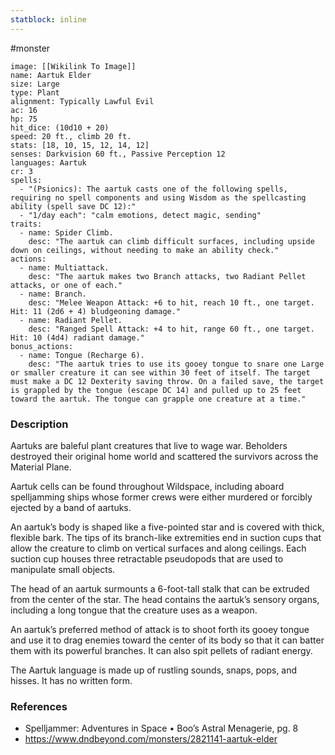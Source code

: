 ```yaml
---
statblock: inline
---
```

#monster 

```statblock
image: [[Wikilink To Image]]
name: Aartuk Elder
size: Large
type: Plant
alignment: Typically Lawful Evil
ac: 16
hp: 75
hit_dice: (10d10 + 20)
speed: 20 ft., climb 20 ft.
stats: [18, 10, 15, 12, 14, 12]
senses: Darkvision 60 ft., Passive Perception 12
languages: Aartuk
cr: 3
spells:
  - "(Psionics): The aartuk casts one of the following spells, requiring no spell components and using Wisdom as the spellcasting ability (spell save DC 12):"
  - "1/day each": "calm emotions, detect magic, sending"
traits:
  - name: Spider Climb.
    desc: "The aartuk can climb difficult surfaces, including upside down on ceilings, without needing to make an ability check."
actions:
  - name: Multiattack.
    desc: "The aartuk makes two Branch attacks, two Radiant Pellet attacks, or one of each."
  - name: Branch.
    desc: "Melee Weapon Attack: +6 to hit, reach 10 ft., one target. Hit: 11 (2d6 + 4) bludgeoning damage."
  - name: Radiant Pellet.
    desc: "Ranged Spell Attack: +4 to hit, range 60 ft., one target. Hit: 10 (4d4) radiant damage."
bonus_actions:
  - name: Tongue (Recharge 6).
    desc: "The aartuk tries to use its gooey tongue to snare one Large or smaller creature it can see within 30 feet of itself. The target must make a DC 12 Dexterity saving throw. On a failed save, the target is grappled by the tongue (escape DC 14) and pulled up to 25 feet toward the aartuk. The tongue can grapple one creature at a time."
```

### Description

Aartuks are baleful plant creatures that live to wage war. Beholders destroyed their original home world and scattered the survivors across the Material Plane.

Aartuk cells can be found throughout Wildspace, including aboard spelljamming ships whose former crews were either murdered or forcibly ejected by a band of aartuks.

An aartuk’s body is shaped like a five-pointed star and is covered with thick, flexible bark. The tips of its branch-like extremities end in suction cups that allow the creature to climb on vertical surfaces and along ceilings. Each suction cup houses three retractable pseudopods that are used to manipulate small objects.

The head of an aartuk surmounts a 6-foot-tall stalk that can be extruded from the center of the star. The head contains the aartuk’s sensory organs, including a long tongue that the creature uses as a weapon.

An aartuk’s preferred method of attack is to shoot forth its gooey tongue and use it to drag enemies toward the center of its body so that it can batter them with its powerful branches. It can also spit pellets of radiant energy.

The Aartuk language is made up of rustling sounds, snaps, pops, and hisses. It has no written form.

### References

* Spelljammer: Adventures in Space • Boo’s Astral Menagerie, pg. 8
* https://www.dndbeyond.com/monsters/2821141-aartuk-elder